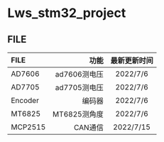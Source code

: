 # Lws_stm32_project

## FILE
|   FILE    | 功能  |  最新更新时间  |
|:-----------|--------:|:------:|
|    AD7606     | ad7606测电压      | 2022/7/6 |
|    AD7705     | ad7705测电压      | 2022/7/6 |
|    Encoder     | 编码器     | 2022/7/6 |
|    MT6825     | MT6825测角度      | 2022/7/6 |
|    MCP2515     | CAN通信    | 2022/7/15 |

					
					
					
					
					
					
					
